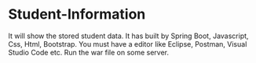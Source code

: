 # Student-Information
It will show the stored student data. It has built by Spring Boot, Javascript, Css, Html, Bootstrap. 
You must have a editor like Eclipse, Postman, Visual Studio Code etc.
Run the war file on some server.
